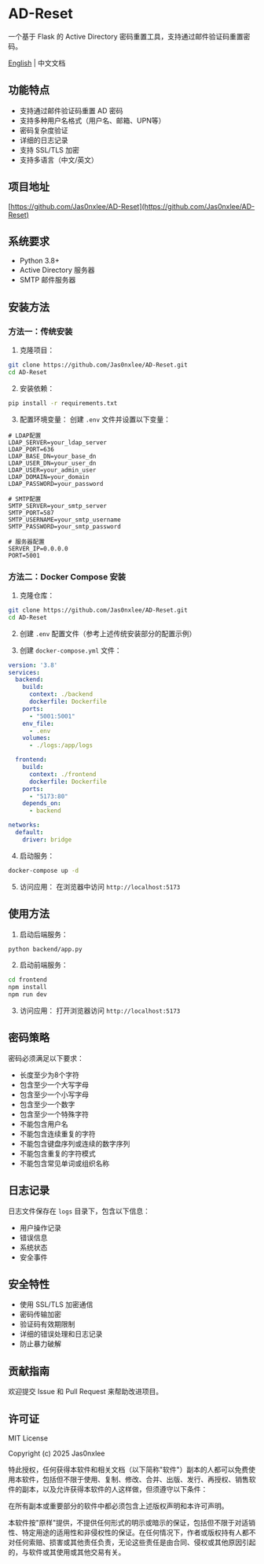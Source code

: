 # AD-Reset

一个基于 Flask 的 Active Directory 密码重置工具，支持通过邮件验证码重置密码。

[English](README.md) | 中文文档

## 功能特点

- 支持通过邮件验证码重置 AD 密码
- 支持多种用户名格式（用户名、邮箱、UPN等）
- 密码复杂度验证
- 详细的日志记录
- 支持 SSL/TLS 加密
- 支持多语言（中文/英文）

## 项目地址

[https://github.com/Jas0nxlee/AD-Reset](https://github.com/Jas0nxlee/AD-Reset)

## 系统要求

- Python 3.8+
- Active Directory 服务器
- SMTP 邮件服务器

## 安装方法

### 方法一：传统安装

1. 克隆项目：
```bash
git clone https://github.com/Jas0nxlee/AD-Reset.git
cd AD-Reset
```

2. 安装依赖：
```bash
pip install -r requirements.txt
```

3. 配置环境变量：
创建 `.env` 文件并设置以下变量：
```env
# LDAP配置
LDAP_SERVER=your_ldap_server
LDAP_PORT=636
LDAP_BASE_DN=your_base_dn
LDAP_USER_DN=your_user_dn
LDAP_USER=your_admin_user
LDAP_DOMAIN=your_domain
LDAP_PASSWORD=your_password

# SMTP配置
SMTP_SERVER=your_smtp_server
SMTP_PORT=587
SMTP_USERNAME=your_smtp_username
SMTP_PASSWORD=your_smtp_password

# 服务器配置
SERVER_IP=0.0.0.0
PORT=5001
```

### 方法二：Docker Compose 安装

1. 克隆仓库：
```bash
git clone https://github.com/Jas0nxlee/AD-Reset.git
cd AD-Reset
```

2. 创建 `.env` 配置文件（参考上述传统安装部分的配置示例）

3. 创建 `docker-compose.yml` 文件：
```yaml
version: '3.8'
services:
  backend:
    build: 
      context: ./backend
      dockerfile: Dockerfile
    ports:
      - "5001:5001"
    env_file:
      - .env
    volumes:
      - ./logs:/app/logs

  frontend:
    build:
      context: ./frontend
      dockerfile: Dockerfile
    ports:
      - "5173:80"
    depends_on:
      - backend

networks:
  default:
    driver: bridge
```

4. 启动服务：
```bash
docker-compose up -d
```

5. 访问应用：
在浏览器中访问 `http://localhost:5173`

## 使用方法

1. 启动后端服务：
```bash
python backend/app.py
```

2. 启动前端服务：
```bash
cd frontend
npm install
npm run dev
```

3. 访问应用：
打开浏览器访问 `http://localhost:5173`

## 密码策略

密码必须满足以下要求：
- 长度至少为8个字符
- 包含至少一个大写字母
- 包含至少一个小写字母
- 包含至少一个数字
- 包含至少一个特殊字符
- 不能包含用户名
- 不能包含连续重复的字符
- 不能包含键盘序列或连续的数字序列
- 不能包含重复的字符模式
- 不能包含常见单词或组织名称

## 日志记录

日志文件保存在 `logs` 目录下，包含以下信息：
- 用户操作记录
- 错误信息
- 系统状态
- 安全事件

## 安全特性

- 使用 SSL/TLS 加密通信
- 密码传输加密
- 验证码有效期限制
- 详细的错误处理和日志记录
- 防止暴力破解

## 贡献指南

欢迎提交 Issue 和 Pull Request 来帮助改进项目。

## 许可证

MIT License

Copyright (c) 2025 Jas0nxlee

特此授权，任何获得本软件和相关文档（以下简称"软件"）副本的人都可以免费使用本软件，包括但不限于使用、复制、修改、合并、出版、发行、再授权、销售软件的副本，以及允许获得本软件的人这样做，但须遵守以下条件：

在所有副本或重要部分的软件中都必须包含上述版权声明和本许可声明。

本软件按"原样"提供，不提供任何形式的明示或暗示的保证，包括但不限于对适销性、特定用途的适用性和非侵权性的保证。在任何情况下，作者或版权持有人都不对任何索赔、损害或其他责任负责，无论这些责任是由合同、侵权或其他原因引起的，与软件或其使用或其他交易有关。